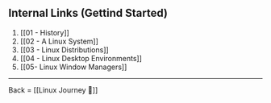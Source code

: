 ## Internal Links (Gettind Started)
1. [[01 - History]]
2. [[02 - A Linux System]]
3. [[03 - Linux Distributions]]
4. [[04 - Linux Desktop Environments]]
5. [[05- Linux Window Managers]]


-------------------------

Back = [[Linux Journey 🔗]]
